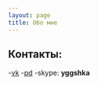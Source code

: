 ```yaml
---
layout: page
title: Обо мне
---
```


## Контакты:

-[vk](https://vk.com/pavpavel)
-[pd](http://prodota.ru/forum/index.php?showuser=76579)
-skype: **yggshka**
